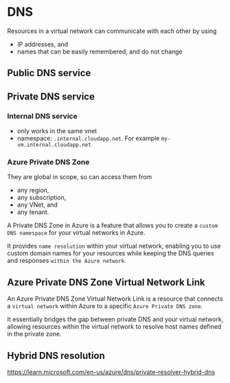 # DNS

 Resources in a virtual network can communicate with each other by using
 - IP addresses, and
 - names that can be easily remembered, and do not change

## Public DNS service

## Private DNS service
### Internal DNS service
- only works in the same vnet
- namespace: `.internal.cloudapp.net`. For example `my-vm.internal.cloudapp.net`

### Azure Private DNS Zone
They are global in scope, so can access them from
- any region,
- any subscription,
- any VNet, and
- any tenant.

A Private DNS Zone in Azure is a feature that allows you
to create a `custom DNS namespace` for your virtual networks in Azure.

It provides `name resolution` within your virtual network,
enabling you to use custom domain names for your resources
while keeping the DNS queries and responses `within the Azure network`.

## Azure Private DNS Zone Virtual Network Link
An Azure Private DNS Zone Virtual Network Link is a resource
that connects a `virtual network` within Azure to a specific `Azure Private DNS zone`.

It essentially bridges the gap between private DNS and your virtual network,
allowing resources within the virtual network to resolve host names defined in the private zone.

## Hybrid DNS resolution
https://learn.microsoft.com/en-us/azure/dns/private-resolver-hybrid-dns
